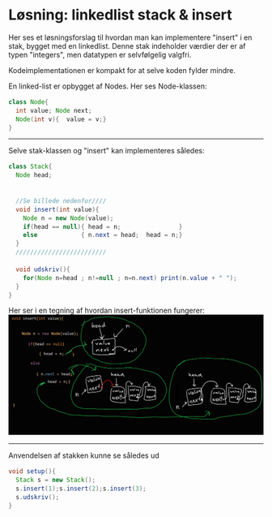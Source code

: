 # Løsning: linkedlist stack & insert

Her ses et løsningsforslag til hvordan man kan implementere "insert" i en stak, bygget med en linkedlist. Denne stak indeholder værdier der er af typen "integers", men datatypen er selvfølgelig valgfri.   

Kodeimplementationen er kompakt for at selve koden fylder mindre.

En linked-list er opbygget af Nodes. Her ses Node-klassen:
```java
class Node{
  int value; Node next;
  Node(int v){  value = v;}
}
```

-----------------------------------------------------------------------------------------------------------------------

Selve stak-klassen og "insert" kan implementeres således:
```java
class Stack{
  Node head;


  //Se billede nedenfor////
  void insert(int value){
    Node n = new Node(value);
    if(head == null){ head = n;                }
    else            { n.next = head;  head = n;}
  }
  /////////////////////////

  void udskriv(){
    for(Node n=head ; n!=null ; n=n.next) print(n.value + " ");  
  }
}
```

Her ser i en tegning af hvordan insert-funktionen fungerer:     
![insert_stack_linkedlist.png](insert_stack_linkedlist.png)

-----------------------------------------------------------------------------------------------------------------------


Anvendelsen af stakken kunne se således ud
```java
void setup(){
  Stack s = new Stack();
  s.insert(1);s.insert(2);s.insert(3);
  s.udskriv();
}
```
